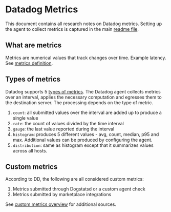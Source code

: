 # Datadog Metrics

This document contains all research notes on Datadog metrics. Setting up the agent to collect metrics is captured in the main [readme file](./README.md).

## What are metrics

Metrics are numerical values that track changes over time. Example latency.
See [metrics definition](https://docs.datadoghq.com/metrics/#what-are-metrics).

## Types of metrics

Datadog supports 5 [types of metrics](https://docs.datadoghq.com/metrics/#metric-types).
The Datadog agent collects metrics over an interval, applies the necessary computation and egresses them to the destination server. The processing depends on the type of metric.

1. `count`: all submitted values over the interval are added up to produce a single value
2. `rate`: the count of values divided by the time interval
3. `gauge`: the last value reported during the interval
4. `histogram`: produces 5 different values - avg, count, median, p95 and max. Additional values can be produced by configuring the agent.
5. `distribution`: same as histogram except that it summarizes values across all hosts.

## Custom metrics

According to DD, the following are all considered custom metrics:

1. Metrics submitted through Dogstatsd or a custom agent check
2. Metrics submitted by marketplace integrations

See [custom metrics overview](https://docs.datadoghq.com/metrics/custom_metrics/#overview) for additional sources.
